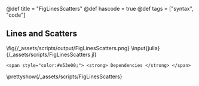 @def title = "FigLinesScatters"
@def hascode = true
@def tags = ["syntax", "code"]
## Lines and Scatters

\fig{/_assets/scripts/output/FigLinesScatters.png}
\input{julia}{/_assets/scripts/FigLinesScatters.jl}
~~~
<span style="color:#e53e00;"> <strong> Dependencies </strong> </span>
~~~
\prettyshow{/_assets/scripts/FigLinesScatters}
